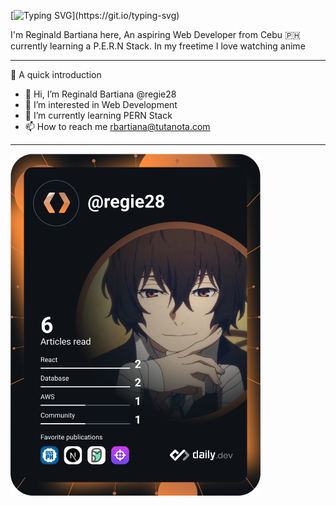 [![Typing SVG](https://readme-typing-svg.demolab.com/?lines=Hi+There+,+How+are+you?)](https://git.io/typing-svg)

I'm Reginald Bartiana here, An aspiring Web Developer from  Cebu 🇵🇭   currently learning a P.E.R.N Stack. In my freetime I love watching anime

________________________________________________________________________________________________________________________
👋 A quick introduction

* 👋 Hi, I’m Reginald Bartiana @regie28
* 👀 I’m interested in Web Development
* 🌱 I’m currently learning PERN Stack
* 📫 How to reach me rbartiana@tutanota.com

_________________________________________________________________________________________________________________________

<a href="https://app.daily.dev/regie28"><img src="https://github.com/regie28/regie28/blob/main/devcard.svg" width="400" alt="Reginald Bartiana's Dev Card"/></a>

